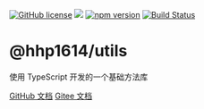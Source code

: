 [![GitHub license](https://img.shields.io/badge/license-MIT-aa0000.svg)](https://github.com/hhp1614/utils/blob/master/LICENSE)
![](https://img.shields.io/badge/language-typescript-007bcd.svg)
[![npm version](https://img.shields.io/npm/v/@hhp1614/utils.svg)](https://www.npmjs.com/package/@hhp1614/utils)
[![Build Status](https://travis-ci.org/hhp1614/utils.svg?branch=master)](https://travis-ci.org/hhp1614/utils)

# @hhp1614/utils

使用 TypeScript 开发的一个基础方法库

[GitHub 文档](https://hhp1614.github.io/utils)
[Gitee 文档](https://hhp1614.gitee.io/utils)
